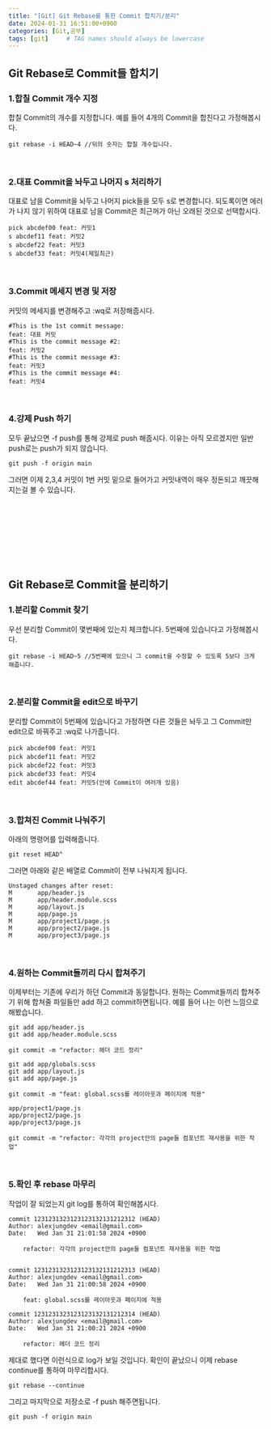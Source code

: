 ```yaml
---
title: "[Git] Git Rebase를 통한 Commit 합치기/분리"
date: 2024-01-31 16:51:00+0900
categories: [Git,공부]
tags: [git]     # TAG names should always be lowercase
---
```

## **Git Rebase로 Commit들 합치기**
### 1.합칠 Commit 개수 지정
합칠 Commit의 개수를 지정합니다. 예를 들어 4개의 Commit을 합친다고 가정해봅시다.
```
git rebase -i HEAD~4 //뒤의 숫자는 합칠 개수입니다.
```
<br>

### 2.대표 Commit을 놔두고 나머지 s 처리하기
대표로 남을 Commit을 놔두고 나머지 pick들을 모두 s로 변경합니다.
되도록이면 에러가 나지 않기 위하여 대표로 남을 Commit은 최근꺼가 아닌 오래된 것으로 선택합시다.
```
pick abcdef00 feat: 커밋1
s abcdef11 feat: 커밋2
s abcdef22 feat: 커밋3
s abcdef33 feat: 커밋4(제일최근)
```
<br>

### 3.Commit 메세지 변경 및 저장
커밋의 메세지를 변경해주고 :wq로 저장해줍시다.
```
#This is the 1st commit message:
feat: 대표 커밋
#This is the commit message #2:
feat: 커밋2
#This is the commit message #3:
feat: 커밋3
#This is the commit message #4:
feat: 커밋4
```
<br>

### 4.강제 Push 하기
모두 끝났으면 -f push를 통해 강제로 push 해줍시다.
이유는 아직 모르겠지만 일반 push로는 push가 되지 않습니다.

```
git push -f origin main
```

그러면 이제 2,3,4 커밋이 1번 커밋 밑으로 들어가고 커밋내역이 매우 정돈되고 깨끗해지는걸 볼 수 있습니다.

<br>
<br>
<br>
<br>
<br>
<br>
<br>

## **Git Rebase로 Commit을 분리하기**
### 1.분리할 Commit 찾기
우선 분리할 Commit이 몇번째에 있는지 체크합니다.
5번째에 있습니다고 가정해봅시다.
```
git rebase -i HEAD~5 //5번째에 있으니 그 commit을 수정할 수 있도록 5보다 크게 해줍니다.
```
<br>

### 2.분리할 Commit을 edit으로 바꾸기
분리할 Commit이 5번째에 있습니다고 가정하면 다른 것들은 놔두고 그 Commit만 edit으로 바꿔주고 :wq로 나가줍니다.
```
pick abcdef00 feat: 커밋1
pick abcdef11 feat: 커밋2
pick abcdef22 feat: 커밋3
pick abcdef33 feat: 커밋4
edit abcdef44 feat: 커밋5(안에 Commit이 여러개 있음)
```
<br>

### 3.합쳐진 Commit 나눠주기
아래의 명령어를 입력해줍니다.
```
git reset HEAD^
```

그러면 아래와 같은 배열로 Commit이 전부 나눠지게 됩니다.
```
Unstaged changes after reset:
M       app/header.js
M       app/header.module.scss
M       app/layout.js
M       app/page.js
M       app/project1/page.js
M       app/project2/page.js
M       app/project3/page.js
```
<br>

### 4.원하는 Commit들끼리 다시 합쳐주기
이제부터는 기존에 우리가 하던 Commit과 동일합니다.
원하는 Commit들끼리 합쳐주기 위해 합쳐줄 파일들만 add 하고 commit하면됩니다.
예를 들어 나는 이런 느낌으로 해봤습니다.
```
git add app/header.js
git add app/header.module.scss

git commit -m "refactor: 헤더 코드 정리"
```
```
git add app/globals.scss
git add app/layout.js
git add app/page.js

git commit -m "feat: global.scss를 레이아웃과 페이지에 적용"
```

```
app/project1/page.js
app/project2/page.js
app/project3/page.js

git commit -m "refactor: 각각의 project안의 page들 컴포넌트 재사용을 위한 작업"
```
<br>

### 5.확인 후 rebase 마무리
작업이 잘 되었는지 git log를 통하여 확인해봅시다.
```
commit 1231231323123123132131212312 (HEAD)
Author: alexjungdev <email@gmail.com>
Date:   Wed Jan 31 21:01:58 2024 +0900

    refactor: 각각의 project안의 page들 컴포넌트 재사용을 위한 작업


commit 1231231323123123132131212313 (HEAD)
Author: alexjungdev <email@gmail.com>
Date:   Wed Jan 31 21:00:58 2024 +0900

    feat: global.scss를 레이아웃과 페이지에 적용

commit 1231231323123123132131212314 (HEAD)
Author: alexjungdev <email@gmail.com>
Date:   Wed Jan 31 21:00:21 2024 +0900

    refactor: 헤더 코드 정리
```

제대로 했다면 이런식으로 log가 보일 것입니다.
확인이 끝났으니 이제 rebase continue를 통하여 마무리합시다.
```
git rebase --continue
```

그리고 마지막으로 저장소로 -f push 해주면됩니다.
```
git push -f origin main
```

